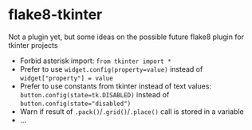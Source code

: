 # flake8-tkinter
Not a plugin yet, but some ideas on the possible future flake8 plugin for tkinter projects

- Forbid asterisk import: `from tkinter import *`
- Prefer to use `widget.config(property=value)` instead of `widget["property"] = value`
- Prefer to use constants from tkinter instead of text values: `button.config(state=tk.DISABLED)` instead of `button.config(state="disabled")`
- Warn if result of `.pack()`/`.grid()`/`.place()` call is stored in a variable
- ...
